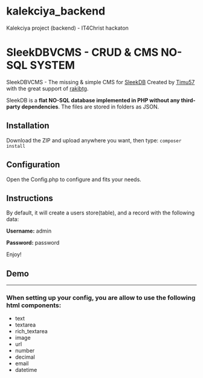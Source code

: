 # kalekciya_backend
Kalekciya project (backend) - IT4Christ hackaton



# SleekDBVCMS - CRUD & CMS NO-SQL SYSTEM
 SleekDBVCMS - The missing & simple CMS for [SleekDB](https://link-url-here.org) Created by [Timu57](https://github.com/Timu57) with the great support of [rakibtg](https://github.com/rakibtg).

 SleekDB is a **flat NO-SQL database implemented in PHP without any third-party dependencies**. The files are stored in folders as JSON.
 
## Installation

Download the ZIP and upload anywhere you want, then type:
`composer install`

## Configuration

Open the Config.php to configure and fits your needs.

## Instructions


By default, it will create a users store(table), and a record with the following data:

**Username:** admin

**Password:** password

Enjoy!

## Demo

---

### When setting up your config, you are allow to use the following html components:
- text
- textarea
- rich_textarea
- image
- url
- number
- decimal
- email
- datetime

